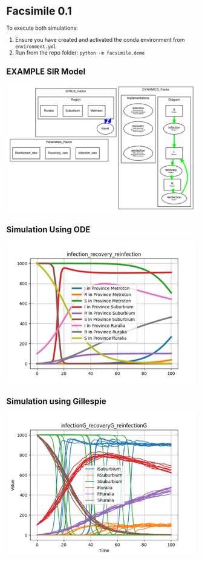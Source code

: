 # Facsimile 0.1

To execute both simulations:

1. Ensure you have created and activated the conda environment from `environment.yml`
2. Run from the repo folder: `python -m facsimile.demo`

## EXAMPLE SIR Model
![](docs/figs/SIRFactoredModel.png)

## Simulation Using ODE

![ODE Sim](docs/figs/SIRODE.png)

## Simulation using Gillespie

![Gillespie Sim](docs/figs/SIRG.png)
